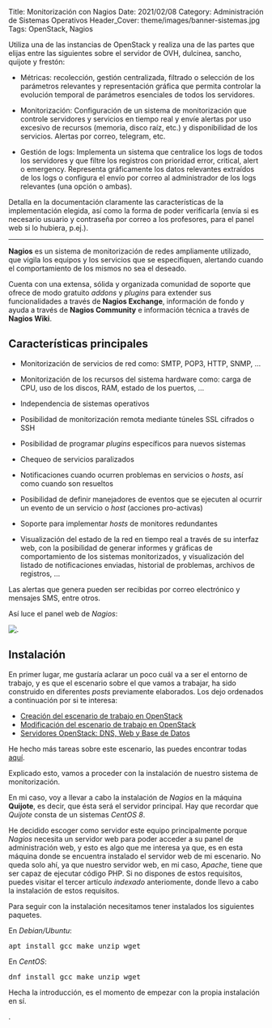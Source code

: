Title: Monitorización con Nagios
Date: 2021/02/08
Category: Administración de Sistemas Operativos
Header_Cover: theme/images/banner-sistemas.jpg
Tags: OpenStack, Nagios

Utiliza una de las instancias de OpenStack y realiza una de las partes que elijas entre las siguientes sobre el servidor de OVH, dulcinea, sancho, quijote y frestón:

- Métricas: recolección, gestión centralizada, filtrado o selección de los parámetros relevantes y representación gráfica que permita controlar la evolución temporal de parámetros esenciales de todos los servidores.

- Monitorización: Configuración de un sistema de monitorización que controle servidores y servicios en tiempo real y envíe alertas por uso excesivo de recursos (memoria, disco raíz, etc.) y disponibilidad de los servicios. Alertas por correo, telegram, etc.

- Gestión de logs: Implementa un sistema que centralice los logs de todos los servidores y que filtre los registros con prioridad error, critical, alert o emergency. Representa gráficamente los datos relevantes extraídos de los logs o configura el envío por correo al administrador de los logs relevantes (una opción o ambas).

Detalla en la documentación claramente las características de la implementación elegida, así como la forma de poder verificarla (envía si es necesario usuario y contraseña por correo a los profesores, para el panel web si lo hubiera, p.ej.).

--------------------------------------------------------------------------------

**Nagios** es un sistema de monitorización de redes ampliamente utilizado, que vigila los equipos y los servicios que se especifiquen, alertando cuando el comportamiento de los mismos no sea el deseado.

Cuenta con una extensa, sólida y organizada comunidad de soporte que ofrece de modo gratuito *addons* y *plugins* para extender sus funcionalidades a través de **Nagios Exchange**, información de fondo y ayuda a través de **Nagios Community** e información técnica a través de **Nagios Wiki**.

## Características principales

- Monitorización de servicios de red como: SMTP, POP3, HTTP, SNMP, ...

- Monitorización de los recursos del sistema hardware como: carga de CPU, uso de los discos, RAM, estado de los puertos, ...

- Independencia de sistemas operativos

- Posibilidad de monitorización remota mediante túneles SSL cifrados o SSH

- Posibilidad de programar *plugins* específicos para nuevos sistemas

- Chequeo de servicios paralizados

- Notificaciones cuando ocurren problemas en servicios o *hosts*, así como cuando son resueltos

- Posibilidad de definir manejadores de eventos que se ejecuten al ocurrir un evento de un servicio o *host* (acciones pro-activas)

- Soporte para implementar *hosts* de monitores redundantes

- Visualización del estado de la red en tiempo real a través de su interfaz web, con la posibilidad de generar informes y gráficas de comportamiento de los sistemas monitorizados, y visualización del listado de notificaciones enviadas, historial de problemas, archivos de registros, ...

Las alertas que genera pueden ser recibidas por correo electrónico y mensajes SMS, entre otros.

Así luce el panel web de *Nagios*:

![.](images/aso_monitorización_con_Nagios/nagios.png)


## Instalación

En primer lugar, me gustaría aclarar un poco cuál va a ser el entorno de trabajo, y es que el escenario sobre el que vamos a trabajar, ha sido construido en diferentes *posts* previamente elaborados. Los dejo ordenados a continuación por si te interesa:

- [Creación del escenario de trabajo en OpenStack](https://javierpzh.github.io/creacion-del-escenario-de-trabajo-en-openstack.html)
- [Modificación del escenario de trabajo en OpenStack](https://javierpzh.github.io/modificacion-del-escenario-de-trabajo-en-openstack.html)
- [Servidores OpenStack: DNS, Web y Base de Datos](https://javierpzh.github.io/servidores-openstack-dns-web-y-base-de-datos.html)

He hecho más tareas sobre este escenario, las puedes encontrar todas [aquí](https://javierpzh.github.io/tag/openstack.html).

Explicado esto, vamos a proceder con la instalación de nuestro sistema de monitorización.

En mi caso, voy a llevar a cabo la instalación de *Nagios* en la máquina **Quijote**, es decir, que ésta será el servidor principal. Hay que recordar que *Quijote* consta de un sistemas *CentOS 8*.

He decidido escoger como servidor este equipo principalmente porque *Nagios* necesita un servidor web para poder acceder a su panel de administración web, y esto es algo que me interesa ya que, es en esta máquina donde se encuentra instalado el servidor web de mi escenario. No queda solo ahí, ya que nuestro servidor web, en mi caso, *Apache*, tiene que ser capaz de ejecutar código PHP. Si no dispones de estos requisitos, puedes visitar el tercer artículo *indexado* anteriomente, donde llevo a cabo la instalación de estos requisitos.

Para seguir con la instalación necesitamos tener instalados los siguientes paquetes.

En *Debian/Ubuntu*:

<pre>
apt install gcc make unzip wget
</pre>

En *CentOS*:

<pre>
dnf install gcc make unzip wget
</pre>

Hecha la introducción, es el momento de empezar con la propia instalación en sí.



































.
